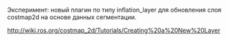 Эксперимент: новый плагин по типу inflation_layer для обновления слоя costmap2d на основе данных сегментации.

http://wiki.ros.org/costmap_2d/Tutorials/Creating%20a%20New%20Layer
